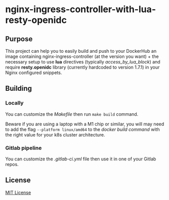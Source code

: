 # nginx-ingress-controller-with-lua-resty-openidc

## Purpose
This project can help you to easily build and push to your DockerHub an image containing nginx-ingress-controller (at the version you want) + the necessary setup to use **lua** directives (typically *access_by_lua_block*) and require **resty.openidc** library (currently hardcoded to version 1.7.1) in your Nginx configured snippets. 

## Building
### Locally
You can customize the *Makefile* then run `make build` command. 

Beware if you are using a laptop with a M1 chip or similar, you will may need to add the flag `--platform linux/amd64` to the *docker build command* with the right value for your k8s cluster architecture.
### Gitlab pipeline
You can customize the *.gitlab-ci.yml* file then use it in one of your Gitlab repos.

## License
[MIT License](/LICENSE)
